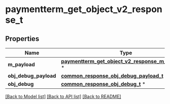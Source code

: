 # paymentterm_get_object_v2_response_t

## Properties
Name | Type | Description | Notes
------------ | ------------- | ------------- | -------------
**m_payload** | [**paymentterm_get_object_v2_response_m_payload_t**](paymentterm_get_object_v2_response_m_payload.md) \* |  | 
**obj_debug_payload** | [**common_response_obj_debug_payload_t**](common_response_obj_debug_payload.md) \* |  | [optional] 
**obj_debug** | [**common_response_obj_debug_t**](common_response_obj_debug.md) \* |  | [optional] 

[[Back to Model list]](../README.md#documentation-for-models) [[Back to API list]](../README.md#documentation-for-api-endpoints) [[Back to README]](../README.md)


